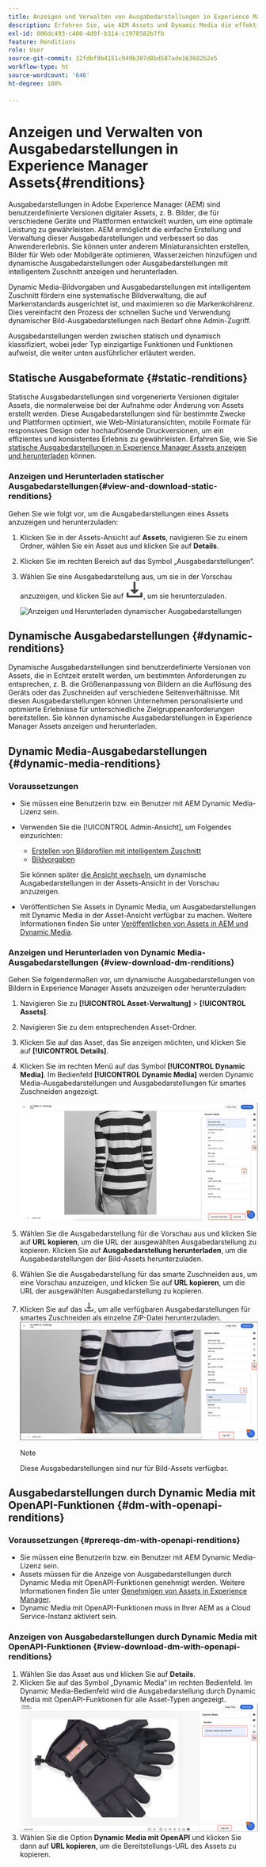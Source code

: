 ```yaml
---
title: Anzeigen und Verwalten von Ausgabedarstellungen in Experience Manager Assets
description: Erfahren Sie, wie AEM Assets und Dynamic Media die effektive Bildverwaltung mit statischen und dynamischen Bild-Ausgabedarstellungen vereinfachen.
exl-id: 006dc493-c400-4d0f-b314-c1978582b7fb
feature: Renditions
role: User
source-git-commit: 32fdbf9b4151c949b307d8bd587ade163682b2e5
workflow-type: ht
source-wordcount: '646'
ht-degree: 100%

---
```


# Anzeigen und Verwalten von Ausgabedarstellungen in Experience Manager Assets{#renditions}

Ausgabedarstellungen in Adobe Experience Manager (AEM) sind benutzerdefinierte Versionen digitaler Assets, z. B. Bilder, die für verschiedene Geräte und Plattformen entwickelt wurden, um eine optimale Leistung zu gewährleisten. AEM ermöglicht die einfache Erstellung und Verwaltung dieser Ausgabedarstellungen und verbessert so das Anwendererlebnis. Sie können unter anderem Miniaturansichten erstellen, Bilder für Web oder Mobilgeräte optimieren, Wasserzeichen hinzufügen und dynamische Ausgabedarstellungen oder Ausgabedarstellungen mit intelligentem Zuschnitt anzeigen und herunterladen.

Dynamic Media-Bildvorgaben und Ausgabedarstellungen mit intelligentem Zuschnitt fördern eine systematische Bildverwaltung, die auf Markenstandards ausgerichtet ist, und maximieren so die Markenkohärenz. Dies vereinfacht den Prozess der schnellen Suche und Verwendung dynamischer Bild-Ausgabedarstellungen nach Bedarf ohne Admin-Zugriff.

Ausgabedarstellungen werden zwischen statisch und dynamisch klassifiziert, wobei jeder Typ einzigartige Funktionen und Funktionen aufweist, die weiter unten ausführlicher erläutert werden.

## Statische Ausgabeformate {#static-renditions}

Statische Ausgabedarstellungen sind vorgenerierte Versionen digitaler Assets, die normalerweise bei der Aufnahme oder Änderung von Assets erstellt werden. Diese Ausgabedarstellungen sind für bestimmte Zwecke und Plattformen optimiert, wie Web-Miniaturansichten, mobile Formate für responsives Design oder hochauflösende Druckversionen, um ein effizientes und konsistentes Erlebnis zu gewährleisten.
Erfahren Sie, wie Sie [statische Ausgabedarstellungen in Experience Manager Assets anzeigen und herunterladen](#view-and-download-static-renditions) können.

### Anzeigen und Herunterladen statischer Ausgabedarstellungen{#view-and-download-static-renditions}

Gehen Sie wie folgt vor, um die Ausgabedarstellungen eines Assets anzuzeigen und herunterzuladen:

1. Klicken Sie in der Assets-Ansicht auf **Assets**, navigieren Sie zu einem Ordner, wählen Sie ein Asset aus und klicken Sie auf **Details**.
1. Klicken Sie im rechten Bereich auf das Symbol „Ausgabedarstellungen“.
1. Wählen Sie eine Ausgabedarstellung aus, um sie in der Vorschau anzuzeigen, und klicken Sie auf ![Download-Symbol](/help/assets/assets/download-icon.svg), um sie herunterzuladen.

   ![Anzeigen und Herunterladen dynamischer Ausgabedarstellungen](/help/assets/assets/view-download-static-rendition.png)

## Dynamische Ausgabedarstellungen {#dynamic-renditions}

Dynamische Ausgabedarstellungen sind benutzerdefinierte Versionen von Assets, die in Echtzeit erstellt werden, um bestimmten Anforderungen zu entsprechen, z. B. die Größenanpassung von Bildern an die Auflösung des Geräts oder das Zuschneiden auf verschiedene Seitenverhältnisse.
Mit diesen Ausgabedarstellungen können Unternehmen personalisierte und optimierte Erlebnisse für unterschiedliche Zielgruppenanforderungen bereitstellen. Sie können dynamische Ausgabedarstellungen in Experience Manager Assets anzeigen und herunterladen.

## Dynamic Media-Ausgabedarstellungen {#dynamic-media-renditions}

### Voraussetzungen

* Sie müssen eine Benutzerin bzw. ein Benutzer mit AEM Dynamic Media-Lizenz sein.
* Verwenden Sie die [!UICONTROL Admin-Ansicht], um Folgendes einzurichten:
   * [Erstellen von Bildprofilen mit intelligentem Zuschnitt](/help/assets/dynamic-media/image-profiles.md#creating-image-profiles)
   * [Bildvorgaben](/help/assets/dynamic-media/managing-image-presets.md)

  Sie können später [die Ansicht wechseln](/help/assets/assets-view-introduction.md#how-to-access-assets-view), um dynamische Ausgabedarstellungen in der Assets-Ansicht in der Vorschau anzuzeigen.
* Veröffentlichen Sie Assets in Dynamic Media, um Ausgabedarstellungen mit Dynamic Media in der Asset-Ansicht verfügbar zu machen. Weitere Informationen finden Sie unter [Veröffentlichen von Assets in AEM und Dynamic Media](https://experienceleague.adobe.com/de/docs/experience-manager-cloud-service/content/assets/assets-view/publish-assets-to-aem-and-dm).


### Anzeigen und Herunterladen von Dynamic Media-Ausgabedarstellungen {#view-download-dm-renditions}

Gehen Sie folgendermaßen vor, um dynamische Ausgabedarstellungen von Bildern in Experience Manager Assets anzuzeigen oder herunterzuladen:

1. Navigieren Sie zu **[!UICONTROL Asset-Verwaltung]** > **[!UICONTROL Assets]**.

1. Navigieren Sie zu dem entsprechenden Asset-Ordner.

1. Klicken Sie auf das Asset, das Sie anzeigen möchten, und klicken Sie auf **[!UICONTROL Details]**.

1. Klicken Sie im rechten Menü auf das Symbol **[!UICONTROL Dynamic Media]**. Im Bedienfeld **[!UICONTROL Dynamic Media]** werden Dynamic Media-Ausgabedarstellungen und Ausgabedarstellungen für smartes Zuschneiden angezeigt.

   ![Dynamische Ausgabedarstellungen](/help/assets/assets/dm-scene7-renditions.png)
   <!-- ![dynamic renditions](assets/preset_smart_crop_view.png) -->

1. Wählen Sie die Ausgabedarstellung für die Vorschau aus und klicken Sie auf **URL kopieren**, um die URL der ausgewählten Ausgabedarstellung zu kopieren. Klicken Sie auf **Ausgabedarstellung herunterladen**, um die Ausgabedarstellungen der Bild-Assets herunterzuladen.
1. Wählen Sie die Ausgabedarstellung für das smarte Zuschneiden aus, um eine Vorschau anzuzeigen, und klicken Sie auf **URL kopieren**, um die URL der ausgewählten Ausgabedarstellung zu kopieren.
1. Klicken Sie auf das ![Download-Symbol](assets/do-not-localize/download-icon.png), um alle verfügbaren Ausgabedarstellungen für smartes Zuschneiden als einzelne ZIP-Datei herunterzuladen.
   ![Download-Symbol](/help/assets/assets/smartcrop-rendition.png)

   >[!NOTE]
   >
   >Diese Ausgabedarstellungen sind nur für Bild-Assets verfügbar.

## Ausgabedarstellungen durch Dynamic Media mit OpenAPI-Funktionen {#dm-with-openapi-renditions}

### Voraussetzungen {#prereqs-dm-with-openapi-renditions}

* Sie müssen eine Benutzerin bzw. ein Benutzer mit AEM Dynamic Media-Lizenz sein.
* Assets müssen für die Anzeige von Ausgabedarstellungen durch Dynamic Media mit OpenAPI-Funktionen genehmigt werden. Weitere Informationen finden Sie unter [Genehmigen von Assets in Experience Manager](/help/assets/approve-assets.md#copy-delivery-url-approved-assets).
* Dynamic Media mit OpenAPI-Funktionen muss in Ihrer AEM as a Cloud Service-Instanz aktiviert sein.

### Anzeigen von Ausgabedarstellungen durch Dynamic Media mit OpenAPI-Funktionen {#view-download-dm-with-openapi-renditions}

1. Wählen Sie das Asset aus und klicken Sie auf **Details**.
1. Klicken Sie auf das Symbol „Dynamic Media“ im rechten Bedienfeld. Im Dynamic Media-Bedienfeld wird die Ausgabedarstellung durch Dynamic Media mit OpenAPI-Funktionen für alle Asset-Typen angezeigt.
   ![Download-Symbol](/help/assets/assets/dm-with-open-api-copy-url.png)
1. Wählen Sie die Option **Dynamic Media mit OpenAPI** und klicken Sie dann auf **URL kopieren**, um die Bereitstellungs-URL des Assets zu kopieren.


